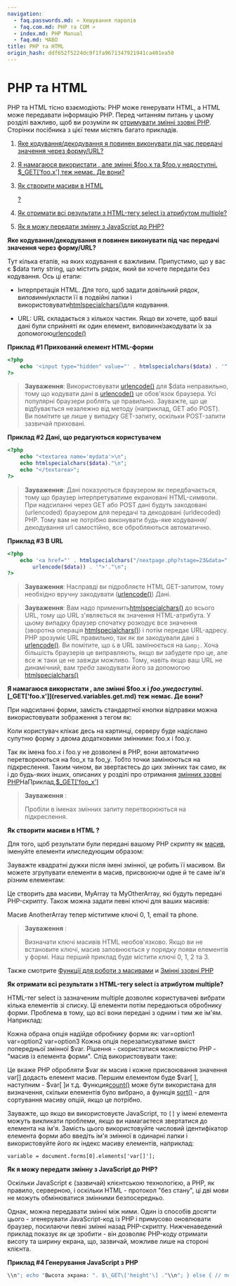 ```yaml
---
navigation:
  - faq.passwords.md: « Хешування паролів
  - faq.com.md: PHP та COM »
  - index.md: PHP Manual
  - faq.md: ЧАВО
title: PHP та HTML
origin_hash: ddf652f5224dc9f1fa9671347921941ca401ea50
---
```

# PHP та HTML

PHP та HTML тісно взаємодіють: PHP може генерувати HTML, а HTML може передавати інформацію PHP. Перед читанням питань у цьому розділі важливо, щоб ви розуміли як [отримувати змінні ззовні PHP](language.variables.external.md). Сторінки посібника з цієї теми містять багато прикладів.

1.  [Яке кодування/декодування я повинен виконувати під час передачі значення через форму/URL?](#faq.md.encoding)
    
2.  [Я намагаюся використати , але змінні $foo.x та $foo.y недоступні. $\_GET\['foo.x'\] теж немає. Де вони?](#faq.md.form-image)
    
3.  [Як створити масиви в HTML](#faq.md.arrays)
    
    [?](#faq.md.arrays)
    
4.  [Як отримати всі результати з HTML-тегу select із атрибутом multiple?](#faq.md.select-multiple)
    
5.  [Як я можу передати змінну з JavaScript до PHP?](#faq.md.javascript-variable)
    

**Яке кодування/декодування я повинен виконувати під час передачі значення через форму/URL?**

Тут кілька етапів, на яких кодування є важливим. Припустимо, що у вас є $data типу string, що містить рядок, який ви хочете передати без кодування. Ось ці етапи:

-   Інтерпретація HTML. Для того, щоб задати довільний рядок, ви*повинні*укласти її в подвійні лапки і використовувати[htmlspecialchars()](function.mdspecialchars.md)для кодування.
    
-   URL: URL складається з кількох частин. Якщо ви хочете, щоб ваші дані були сприйняті як один елемент, ви*повинні*закодувати їх за допомогою[urlencode()](function.urlencode.md)
    

**Приклад #1 Прихований елемент HTML-форми**

```php
<?php
    echo '<input type="hidden" value="' . htmlspecialchars($data) . '" />'."\n";
?>
```

> **Зауваження**: Використовувати [urlencode()](function.urlencode.md) для $data неправильно, тому що кодувати дані в [urlencode()](function.urlencode.md) це обов'язок браузера. Усі популярні браузери роблять це правильно. Зауважте, що це відбувається незалежно від методу (наприклад, GET або POST). Ви помітите це лише у випадку GET-запиту, оскільки POST-запити зазвичай приховані.

**Приклад #2 Дані, що редагуються користувачем**

```php
<?php
    echo "<textarea name='mydata'>\n";
    echo htmlspecialchars($data)."\n";
    echo "</textarea>";
?>
```

> **Зауваження**: Дані показуються браузером як передбачається, тому що браузер інтерпретуватиме екрановані HTML-символи. При надсиланні через GET або POST дані будуть закодовані (urlencoded) браузером для передачі та декодовані (urldecoded) PHP. Тому вам не потрібно виконувати будь-яке кодування/декодування url самостійно, все обробляються автоматично.

**Приклад #3 В URL**

```php
<?php
    echo '<a href="' . htmlspecialchars("/nextpage.php?stage=23&data=" .
        urlencode($data)) . '">'."\n";
?>
```

> **Зауваження**: Насправді ви підробляєте HTML GET-запитом, тому необхідно вручну закодувати ([urlencode()](function.urlencode.md)) Дані.

> **Зауваження**: Вам надо применить[htmlspecialchars()](function.mdspecialchars.md) до всього URL, тому що URL з'являється як значення HTML-атрибута. У цьому випадку браузер спочатку розкодує все значення (зворотна операція [htmlspecialchars()](function.mdspecialchars.md)) і потім передає URL-адресу. PHP зрозуміє URL правильно, так як ви закодували дані з [urlencode()](function.urlencode.md). Ви помітите, що `&` в URL замінюється на `&amp;`. Хоча більшість браузерів це виправляють, якщо ви забудете про це, але все ж таки це не завжди можливо. Тому, навіть якщо ваш URL не динамічний, вам *треба* закодувати його за допомогою [htmlspecialchars()](function.mdspecialchars.md)

**Я намагаюся використати , але змінні $foo.x і $foo.y недоступні . [$\_GET\['foo.x'\]](reserved.variables.get.md) теж немає. Де вони?**

При надсиланні форми, замість стандартної кнопки відправки можна використовувати зображення з тегом як:

Коли користувач клікає десь на картинці, серверу буде надіслано супутню форму з двома додатковими змінними: foo.x і foo.y.

Так як імена foo.x і foo.y не дозволені в PHP, вони автоматично перетворюються на foo\_x та foo\_y. Тобто точки замінюються на підкреслення. Таким чином, ви звертаєтесь до цих змінних так само, як і до будь-яких інших, описаних у розділі про отримання [змінних ззовні PHP](language.variables.external.md)НаПриклад,[$\_GET\['foo\_x'\]](reserved.variables.get.md)

> **Зауваження** :
> 
> Пробіли в іменах змінних запиту перетворюються на підкреслення.

**Як створити масиви в HTML ?**

Для того, щоб результати були передані вашому PHP скрипту як [масив](language.types.array.md), іменуйте елементи илиследующим образом:

   

Зауважте квадратні дужки після імені змінної, це робить її масивом. Ви можете згрупувати елементи в масив, присвоюючи одне й те саме ім'я різним елементам:

   

Це створить два масиви, MyArray та MyOtherArray, які будуть передані PHP-скрипту. Також можна задати певні ключі для ваших масивів:

   

Масив AnotherArray тепер міститиме ключі 0, 1, email та phone.

> **Зауваження** :
> 
> Визначати ключі масивів HTML необов'язково. Якщо ви не встановите ключі, масив заповнюється у порядку появи елементів у формі. Наш перший приклад буде містити ключі 0, 1, 2 та 3.

Также смотрите [Функції для роботи з масивами](ref.array.md) и [Змінні ззовні PHP](language.variables.external.md)

**Як отримати всі результати з HTML-тегу select із атрибутом multiple?**

HTML-тег select із зазначеним multiple дозволяє користувачеві вибрати кілька елементів зі списку. Ці елементи потім передаються обробнику форми. Проблема в тому, що всі вони передані з одним і тим же ім'ям. Наприклад:

Кожна обрана опція надійде обробнику форми як: var=option1 var=option2 var=option3 Кожна опція перезаписуватиме вміст попередньої змінної $var. Рішення - скористатися можливістю PHP - "масив із елемента форми". Слід використовувати таке:

Це вкаже PHP обробляти $var як масив і кожне присвоювання значення var\[\] додасть елемент масив. Першим елементом буде $var\[ \], наступним - $var\[ \]и т.д. Функция[count()](function.count.md) може бути використана для визначення, скільки елементів було вибрано, а функція [sort()](function.sort.md) - для сортування масиву опцій, якщо це потрібно.

Зауважте, що якщо ви використовуєте JavaScript, то `[]` у імені елемента можуть викликати проблеми, якщо ви намагаєтеся звертатися до елемента на ім'я. Замість цього використовуйте числовий ідентифікатор елемента форми або введіть ім'я змінної в одинарні лапки і використовуйте його як індекс масиву елементів, наприклад:

```
variable = document.forms[0].elements['var[]']; 
```

**Як я можу передати змінну з JavaScript до PHP?**

Оскільки JavaScript є (зазвичай) клієнтською технологією, а PHP, як правило, серверною, і оскільки HTML - протокол "без стану", ці дві мови не можуть обмінюватися змінними безпосередньо.

Однак, можна передавати змінні між ними. Один із способів досягти цього - згенерувати JavaScript-код із PHP і примусово оновлювати браузер, посилаючи певні змінні назад PHP-скрипту. Нижченаведений приклад показує як це зробити - він дозволяє PHP-коду отримати висоту та ширину екрана, що, зазвичай, можливе лише на стороні клієнта.

**Приклад #4 Генерування JavaScript з PHP**

```php
\\n"; echo "Высота экрана: ". $\_GET\['height'\] ."\\n"; } else { // передаём переменные с размерами // (сохраняем оригинальную строку запроса // -- post переменные нужно будет передавать другим способом) echo "\\n"; echo " location.href=\\"${\_SERVER\['SCRIPT\_NAME'\]}?${\_SERVER\['QUERY\_STRING'\]}" . "&width=\\" + screen.width + \\"&height=\\" + screen.height;\\n"; echo "\\n"; exit(); } ?> 
```
